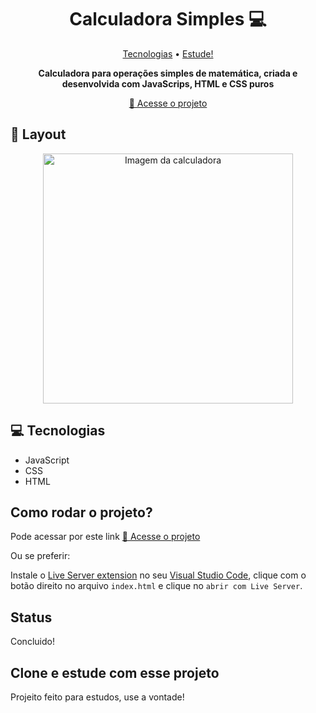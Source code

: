 <h1 align="center" style="font-weight: bold;">Calculadora Simples 💻</h1>

<p align="center">
 <a href="#tech">Tecnologias</a> • 
 <a href="#contribute">Estude!</a>
</p>

<p align="center">
    <b>Calculadora para operações simples de matemática, criada e desenvolvida com JavaScrips, HTML e CSS puros</b>
</p>

<p align="center">
     <a href="https://joaowatanabe.github.io/calculadora-simples">📱 Acesse o projeto</a>
</p>

<h2 id="layout">🎨 Layout</h2>

<p align="center">
    <img src="./print-screen/Captura de Tela 2024-03-02 às 19.03.34.png" alt="Imagem da calculadora" width="400px">
    
</p>

<h2 id="technologies">💻 Tecnologias</h2>

- JavaScript
- CSS
- HTML


<h2 id="contribute">Como rodar o projeto?</h2>
Pode acessar por este link <a href="https://joaowatanabe.github.io/calculadora-simples">📱 Acesse o projeto</a>


Ou se preferir:

Instale o <a href="https://marketplace.visualstudio.com/items?itemName=ritwickdey.LiveServer">Live Server extension</a> no seu <a href="https://code.visualstudio.com/">Visual Studio Code</a>, clique com o botão direito no arquivo `index.html` e clique no `abrir com Live Server`.

<h2>Status</h2>
Concluido!

<h2 id="contribute">Clone e estude com esse projeto</h2>

Projeito feito para estudos, use a vontade!
